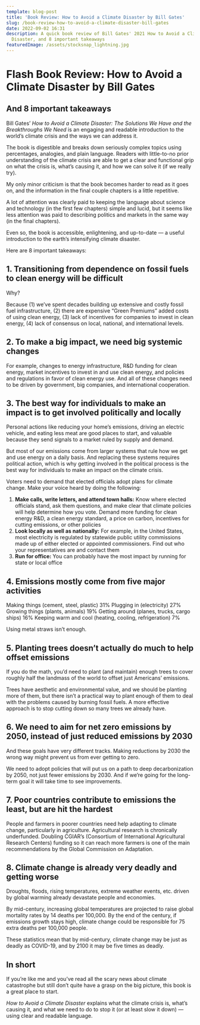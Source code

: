 ```yaml
---
template: blog-post
title: 'Book Review: How to Avoid a Climate Disaster by Bill Gates'
slug: /book-review-how-to-avoid-a-climate-disaster-bill-gates
date: 2022-09-02 16:31
description: A quick book review of Bill Gates' 2021 How to Avoid a Climate
  Disaster, and 8 important takeaways
featuredImage: /assets/stocksnap_lightning.jpg
---
```

# Flash Book Review: How to Avoid a Climate Disaster by Bill Gates
## And 8 important takeaways

Bill Gates’ *How to Avoid a Climate Disaster: The Solutions We Have and the Breakthroughs We Need* is an engaging and readable introduction to the world’s climate crisis and the ways we can address it. 

The book is digestible and breaks down seriously complex topics using percentages, analogies, and plain language. Readers with little-to-no prior understanding of the climate crisis are able to get a clear and functional grip on what the crisis is, what’s causing it, and how we can solve it (if we really try).

My only minor criticism is that the book becomes harder to read as it goes on, and the information in the final couple chapters is a little repetitive.

A lot of attention was clearly paid to keeping the language about science and technology (in the first few chapters) simple and lucid, but it seems like less attention was paid to describing politics and markets in the same way (in the final chapters).

Even so, the book is accessible, enlightening, and up-to-date — a useful introduction to the earth’s intensifying climate disaster.

Here are 8 important takeaways:

## 1. Transitioning from dependence on fossil fuels to clean energy will be difficult 
   Why? 

Because (1) we’ve spent decades building up extensive and costly fossil fuel infrastructure, (2) there are expensive “Green Premiums” added costs of using clean energy, (3) lack of incentives for companies to invest in clean energy, (4) lack of consensus on local, national, and international levels.

## 2. To make a big impact, we need big systemic changes

For example, changes to energy infrastructure, R&D funding for clean energy, market incentives to invest in and use clean energy, and policies and regulations in favor of clean energy use. And all of these changes need to be driven by government, big companies, and international cooperation.

## 3. The best way for individuals to make an impact is to get involved politically and locally 

Personal actions like reducing your home’s emissions, driving an electric vehicle, and eating less meat are good places to start, and valuable because they send signals to a market ruled by supply and demand.

But most of our emissions come from larger systems that rule how we get and use energy on a daily basis. And replacing these systems requires political action, which is why getting involved in the political process is the best way for individuals to make an impact on the climate crisis.

Voters need to demand that elected officials adopt plans for climate change. Make your voice heard by doing the following:

1. **Make calls, write letters, and attend town halls:** Know where elected officials stand, ask them questions, and make clear that climate policies will help determine how you vote. Demand more funding for clean energy R&D, a clean energy standard, a price on carbon, incentives for cutting emissions, or other policies
2. **Look locally as well as nationally:** For example, in the United States, most electricity is regulated by statewide public utility commissions made up of either elected or
appointed commissioners. Find out who your representatives are and contact them
3. **Run for office:** You can probably have the most impact by running for state or local office

## 4. Emissions mostly come from five major activities
   Making things (cement, steel, plastic) 31%
   Plugging in (electricity) 27% 
   Growing things (plants, animals) 19% 
   Getting around (planes, trucks, cargo ships) 16% 
   Keeping warm and cool (heating, cooling, refrigeration) 7%

Using metal straws isn’t enough.

## 5. Planting trees doesn’t actually do much to help offset emissions
   If you do the math, you’d need to plant (and maintain) enough trees to cover roughly half the landmass of the world to offset just Americans’ emissions. 

Trees have aesthetic and environmental value, and we should be planting more of them, but there isn’t a practical way to plant enough of them to deal with the problems caused by burning fossil fuels. A more effective approach is to stop cutting down so many trees we already have. 
## 6. We need to aim for net zero emissions by 2050, instead of just reduced emissions by 2030
   And these goals have very different tracks. Making reductions by 2030 the wrong way might prevent us from ever getting to zero. 

We need to adopt policies that will put us on a path to deep decarbonization by 2050, not just fewer emissions by 2030. And if we’re going for the long-term goal it will take time to see improvements. 

## 7. Poor countries contribute to emissions the least, but are hit the hardest
   People and farmers in poorer countries need help adapting to climate change, particularly in agriculture. Agricultural research is chronically underfunded. Doubling CGIAR’s (Consortium of International Agricultural Research Centers) funding so it can reach more farmers is one of the main recommendations by the Global Commission on Adaptation.

## 8. Climate change is already very deadly and getting worse

Droughts, floods, rising temperatures, extreme weather events, etc. driven by global warming already devastate people and economies. 

By mid-century, increasing global temperatures are projected to raise global mortality rates by 14 deaths per 100,000. By the end of the century, if emissions growth stays high, climate change could be responsible for 75 extra deaths per 100,000 people. 

These statistics mean that by mid-century, climate change may be just as deadly as COVID-19, and by 2100 it may be five times as deadly. 
## In short
If you’re like me and you’ve read all the scary news about climate catastrophe but still don’t quite have a grasp on the big picture, this book is a great place to start. 

*How to Avoid a Climate Disaster* explains what the climate crisis is, what’s causing it, and what we need to do to stop it (or at least slow it down) — using clear and readable language.